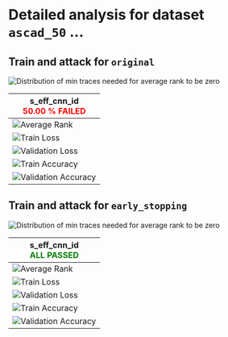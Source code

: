 
# Detailed analysis for dataset `ascad_50` ...


## Train and attack for `original`

![Distribution of min traces needed for average rank to be zero](../plots/original/ascad_50/violin.svg)

|s_eff_cnn_id<br><span style='color:red'> **50.00 % FAILED** </span>|
|---|
|![Average Rank](../plots/original/ascad_50/s_eff_cnn_id/average_rank.svg)|
|![Train Loss](../plots/original/ascad_50/s_eff_cnn_id/train_loss.svg)|
|![Validation Loss](../plots/original/ascad_50/s_eff_cnn_id/val_loss.svg)|
|![Train Accuracy](../plots/original/ascad_50/s_eff_cnn_id/train_acc.svg)|
|![Validation Accuracy](../plots/original/ascad_50/s_eff_cnn_id/val_acc.svg)|

## Train and attack for `early_stopping`

![Distribution of min traces needed for average rank to be zero](../plots/early_stopping/ascad_50/violin.svg)

|s_eff_cnn_id<br><span style='color:green'> **ALL PASSED** </span>|
|---|
|![Average Rank](../plots/early_stopping/ascad_50/s_eff_cnn_id/average_rank.svg)|
|![Train Loss](../plots/early_stopping/ascad_50/s_eff_cnn_id/train_loss.svg)|
|![Validation Loss](../plots/early_stopping/ascad_50/s_eff_cnn_id/val_loss.svg)|
|![Train Accuracy](../plots/early_stopping/ascad_50/s_eff_cnn_id/train_acc.svg)|
|![Validation Accuracy](../plots/early_stopping/ascad_50/s_eff_cnn_id/val_acc.svg)|